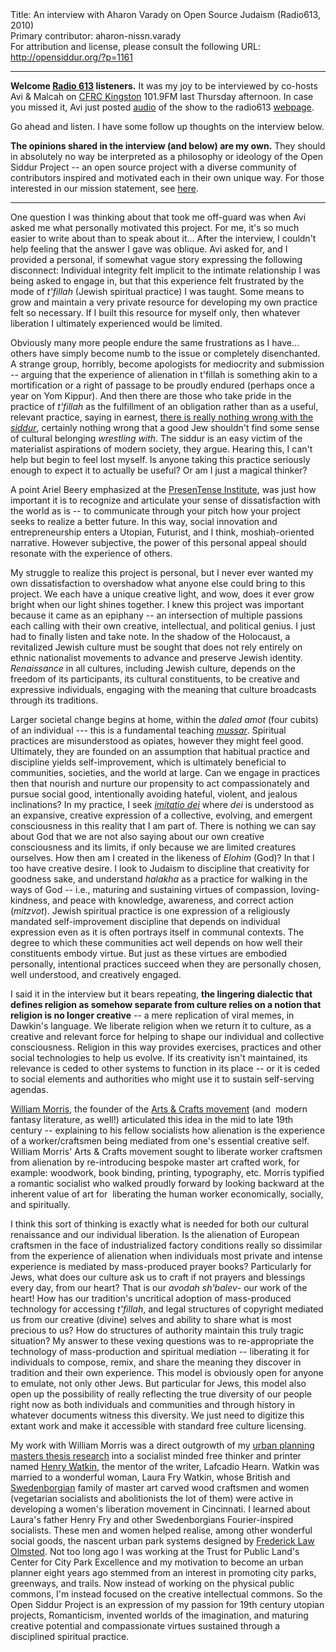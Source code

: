 <html>
<head></head>
<body>
Title: An interview with Aharon Varady on Open Source Judaism (Radio613, 2010)<br />
Primary contributor: aharon-nissn.varady<br />
For attribution and license, please consult the following URL: <a href="http://opensiddur.org/?p=1161">http://opensiddur.org/?p=1161</a>
<p />
<hr />

<strong>Welcome <a href="http://radio613.wordpress.com/2010/08/03/episode-42-open-source-judaism/">Radio 613</a> listeners.</strong> It was my joy to be interviewed by co-hosts Avi &amp; Malcah on <a href="http://www.cfrc.ca/">CFRC Kingston</a> 101.9FM last Thursday afternoon. In case you missed it, Avi just posted <a class="download" href="https://soundcloud.com/opensiddur/radio613-episode-42-interview">audio</a> of the show to the radio613 <a href="http://radio613.wordpress.com/2010/08/03/episode-42-open-source-judaism/">webpage</a>.

Go ahead and listen. I have some follow up thoughts on the interview below.

<strong>The opinions shared in the interview (and below) are my own.</strong> They should in absolutely no way be interpreted as a philosophy or ideology of the Open Siddur Project -- an open source project with a diverse community of contributors inspired and motivated each in their own unique way. For those interested in our mission statement, see <a href="https://opensiddur.org/development/mission/" target="_self">here</a>.

<hr />

One question I was thinking about that took me off-guard was when Avi asked me what personally motivated this project. For me, it's so much easier to write about than to speak about it... After the interview, I couldn't help feeling that the answer I gave was oblique. Avi asked for, and I provided a personal, if somewhat vague story expressing the following disconnect: Individual integrity felt implicit to the intimate relationship I was being asked to engage in, but that this experience felt frustrated by the mode of <em>t'fillah</em> (Jewish spiritual practice) I was taught. Some means to grow and maintain a very private resource for developing my own practice felt so necessary. If I built this resource for myself only, then whatever liberation I ultimately experienced would be limited.

Obviously many more people endure the same frustrations as I have... others have simply become numb to the issue or completely disenchanted. A strange group, horribly, become apologists for mediocrity and submission -- arguing that the experience of alienation in t'fillah is something akin to a mortification or a right of passage to be proudly endured (perhaps once a year on Yom Kippur). And then there are those who take pride in the practice of <em>t'fillah</em> as the fulfillment of an obligation rather than as a useful, relevant practice, saying in earnest, <a href="http://www.forward.com/articles/112469/">there is really nothing wrong with the <em>siddur</em></a>, certainly nothing wrong that a good Jew shouldn't find some sense of cultural belonging <em>wrestling with</em>. The siddur is an easy victim of the materialist aspirations of modern society, they argue. Hearing this, I can't help but begin to feel lost myself. Is anyone taking this practice seriously enough to expect it to actually be useful? Or am I just a magical thinker?

A point Ariel Beery emphasized at the <a href="http://web.archive.org/web/20160626153919/http://presentense.org/institute/2009">PresenTense Institute</a>, was just how important it is to recognize and articulate your sense of dissatisfaction with the world as is -- to communicate through your pitch how your project seeks to realize a better future. In this way, social innovation and entrepreneurship enters a Utopian, Futurist, and I think, moshiaḥ-oriented narrative. However subjective, the power of this personal appeal should resonate with the experience of others.

My struggle to realize this project is personal, but I never ever wanted my own dissatisfaction to overshadow what anyone else could bring to this project. We each have a unique creative light, and wow, does it ever grow bright when our light shines together. I knew this project was important because it came as an epiphany -- an intersection of multiple passions each calling with their own creative,  intellectual, and political genius. I just had to finally listen and take note. In the shadow of the Holocaust, a revitalized Jewish culture must be sought that does not rely entirely on ethnic nationalist movements to advance and preserve Jewish identity. <em>Renaissance</em> in all cultures, including Jewish culture, depends on the freedom of its participants, its cultural constituents, to be creative and expressive individuals, engaging with the meaning that culture broadcasts through its traditions.

Larger societal change begins at home, within the <em>daled amot</em> (four cubits) of an individual --- this is a fundamental teaching <a href="http://en.wikipedia.org/wiki/Mussar"><em>mussar</em></a>. Spiritual practices are misunderstood as opiates, however they might feel good. Ultimately, they are founded on an assumption that habitual practice and discipline yields self-improvement, which is ultimately beneficial to communities, societies, and the world at large. Can we engage in practices then that nourish and nurture our propensity to act compassionately and pursue social good, intentionally avoiding hateful, violent, and jealous inclinations? In my practice, I seek <a href="http://en.wikipedia.org/wiki/Imitatio_dei#In_Judaism"><em>imitatio dei</em></a> where <em>dei</em> is understood as an expansive, creative expression of a collective, evolving, and emergent consciousness in this reality that I am part of. There is nothing we can say about God that we are not also saying about our own creative consciousness and its limits, if only because we are limited creatures ourselves. How then am I created in the likeness of <em>Elohim</em> (God)? In that I too have creative desire. I look to Judaism to discipline that creativity for goodness sake, and understand <em>halakha</em> as a practice for walking in the ways of God -- i.e., maturing and sustaining virtues of compassion, loving-kindness, and peace with knowledge, awareness, and correct action (<em>mitzvot</em>). Jewish spiritual practice is one expression of a religiously mandated self-improvement discipline that depends on individual expression even as it is often portrays itself in communal contexts. The degree to which these communities act well depends on how well their constituents embody virtue. But just as these virtues are embodied personally, intentional practices succeed when they are personally chosen, well understood, and creatively engaged.

I said it in the interview but it bears repeating, <strong>the lingering dialectic that defines religion as somehow separate from culture relies on a notion that religion is no longer creative</strong> -- a mere replication of viral memes, in Dawkin's language. We liberate religion when we return it to culture, as a creative and relevant force for helping to shape our individual and collective consciousness. Religion in this way provides exercises, practices and other social technologies to help us evolve. If its creativity isn't maintained, its relevance is ceded to other systems to function in its place -- or it is ceded to social elements and authorities who might use it to sustain self-serving agendas.

<a href="http://en.wikipedia.org/wiki/William_morris">William Morris</a>, the founder of the <a href="http://en.wikipedia.org/wiki/Arts_%26_Crafts_Movement">Arts &amp; Crafts movement</a> (and  modern fantasy literature, as well!) articulated this idea in the mid to late 19th century -- explaining to his fellow socialists how alienation is the experience of a worker/craftsmen being mediated from one's essential creative self. William Morris' Arts &amp; Crafts movement sought to liberate worker craftsmen from alienation by re-introducing bespoke master art crafted work, for example: woodwork, book binding, printing, typography, etc. Morris typified a romantic socialist who walked proudly forward by looking backward at the inherent value of art for  liberating the human worker economically, socially, and spiritually.

I think this sort of thinking is exactly what is needed for both our cultural renaissance and our individual liberation. Is the alienation of European craftsmen in the face of industrialized factory conditions really so dissimilar from the experience of alienation when individuals most private and intense experience is mediated by mass-produced prayer books? Particularly for Jews, what does our culture ask us to craft if not prayers and blessings every day, from our heart? That is our <em>avodah sh'balev</em>- our work of the heart! How has our tradition's uncritical adoption of mass-produced technology for accessing <em>t'fillah</em>, and legal structures of copyright mediated us from our creative (divine) selves and ability to share what is most precious to us? How do structures of authority maintain this truly tragic situation? My answer to these vexing questions was to re-appropriate the technology of mass-production and spiritual mediation -- liberating it for individuals to compose, remix, and share the meaning they discover in tradition and their own experience. This model is obviously open for anyone to emulate, not only other Jews. But particular for Jews, this model also open up the possibility of really reflecting the true diversity of our people right now as both individuals and communities and through history in whatever documents witness this diversity. We just need to digitize this extant work and make it accessible with standard free culture licensing.

My work with William Morris was a direct outgrowth of my <a href="http://lulu.com/cdi">urban planning masters thesis research</a> into a socialist minded free thinker and printer named <a href="http://en.wikipedia.org/wiki/Henry_Watkin">Henry Watkin</a>, the mentor of the writer, Lafcadio Hearn. Watkin was married to a wonderful woman, Laura Fry Watkin, whose British and <a href="http://en.wikipedia.org/wiki/Swedenborgian">Swedenborgian</a> family of master art carved wood craftsmen and women (vegetarian socialists and abolitionists the lot of them) were active in developing a women's liberation movement in Cincinnati. I learned about Laura's father Henry Fry and other Swedenborgians Fourier-inspired socialists. These men and women helped realise, among other wonderful social goods, the nascent urban park systems designed by <a href="http://en.wikipedia.org/wiki/Frederick_Law_Olmsted">Frederick Law Olmsted</a>. Not too long ago I was working at the Trust for Public Land's Center for City Park Excellence and my motivation to become an urban planner eight years ago stemmed from an interest in promoting city parks, greenways, and trails. Now instead of working on the physical public commons, I'm instead focused on the creative intellectual commons. So the Open Siddur Project is an expression of my passion for 19th century utopian projects, Romanticism, invented worlds of the imagination, and maturing creative potential and compassionate virtues sustained through a disciplined spiritual practice.
</body>
</html>